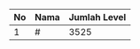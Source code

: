 | No | Nama            | Jumlah Level |
|----|-----------------|--------------|
| 1  | #    |    3525        |
